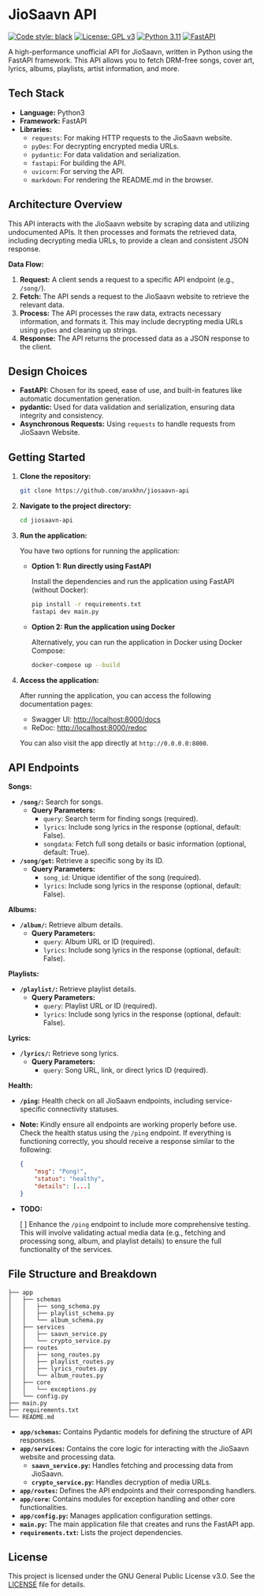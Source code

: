 # JioSaavn API

[![Code style: black](https://img.shields.io/badge/code%20style-black-000000.svg)](https://github.com/psf/black)
[![License: GPL v3](https://img.shields.io/badge/License-GPLv3-yellow.svg)](https://www.gnu.org/licenses/gpl-3.0)
[![Python 3.11](https://img.shields.io/badge/python-3.11-blue.svg)](https://www.python.org/downloads/release/python-3110/)
[![FastAPI](https://img.shields.io/badge/fastapi-0.115.6-green)](https://fastapi.tiangolo.com/)

A high-performance unofficial API for JioSaavn, written in Python using the FastAPI framework. This API allows you to fetch DRM-free songs, cover art, lyrics, albums, playlists, artist information, and more.

## Tech Stack

* **Language:** Python3
* **Framework:** FastAPI
* **Libraries:**
    * `requests`: For making HTTP requests to the JioSaavn website.
    * `pyDes`: For decrypting encrypted media URLs.
    * `pydantic`: For data validation and serialization.
    * `fastapi`: For building the API.
    * `uvicorn`: For serving the API. 
    * `markdown`: For rendering the README.md in the browser.

## Architecture Overview

This API interacts with the JioSaavn website by scraping data and utilizing undocumented APIs. It then processes and formats the retrieved data, including decrypting media URLs, to provide a clean and consistent JSON response.

**Data Flow:**

1. **Request:** A client sends a request to a specific API endpoint (e.g., `/song/`).
2. **Fetch:** The API sends a request to the JioSaavn website to retrieve the relevant data.
3. **Process:** The API processes the raw data, extracts necessary information, and formats it. This may include decrypting media URLs using `pyDes` and cleaning up strings.
4. **Response:** The API returns the processed data as a JSON response to the client.

## Design Choices

* **FastAPI:** Chosen for its speed, ease of use, and built-in features like automatic documentation generation.
* **pydantic:** Used for data validation and serialization, ensuring data integrity and consistency.
* **Asynchronous Requests:**  Using `requests` to handle requests from JioSaavn Website.

## Getting Started

1. **Clone the repository:**
   ```bash
   git clone https://github.com/anxkhn/jiosaavn-api
   ```

2. **Navigate to the project directory:**
   ```bash
   cd jiosaavn-api
   ```

3. **Run the application:**

   You have two options for running the application:

   - **Option 1: Run directly using FastAPI**
   
     Install the dependencies and run the application using FastAPI (without Docker):
     ```bash
     pip install -r requirements.txt
     fastapi dev main.py
     ```

   - **Option 2: Run the application using Docker**
   
     Alternatively, you can run the application in Docker using Docker Compose:
     ```bash
     docker-compose up --build
     ```

4. **Access the application:**

   After running the application, you can access the following documentation pages:

   - Swagger UI: [http://localhost:8000/docs](http://localhost:8000/docs)
   - ReDoc: [http://localhost:8000/redoc](http://localhost:8000/redoc)

   You can also visit the app directly at `http://0.0.0.0:8000`.

## API Endpoints

**Songs:**

* **`/song/`:** Search for songs.
    * **Query Parameters:**
        * `query`: Search term for finding songs (required).
        * `lyrics`: Include song lyrics in the response (optional, default: False).
        * `songdata`: Fetch full song details or basic information (optional, default: True).
* **`/song/get`:** Retrieve a specific song by its ID.
    * **Query Parameters:**
        * `song_id`: Unique identifier of the song (required).
        * `lyrics`: Include song lyrics in the response (optional, default: False).

**Albums:**

* **`/album/`:** Retrieve album details.
    * **Query Parameters:**
        * `query`: Album URL or ID (required).
        * `lyrics`: Include song lyrics in the response (optional, default: False).

**Playlists:**

* **`/playlist/`:** Retrieve playlist details.
    * **Query Parameters:**
        * `query`: Playlist URL or ID (required).
        * `lyrics`: Include song lyrics in the response (optional, default: False).

**Lyrics:**

* **`/lyrics/`:** Retrieve song lyrics.
    * **Query Parameters:**
        * `query`: Song URL, link, or direct lyrics ID (required).

**Health:**

* **`/ping`:** Health check on all JioSaavn endpoints, including service-specific connectivity statuses.

* **Note:** Kindly ensure all endpoints are working properly before use. Check the health status using the `/ping` endpoint. If everything is functioning correctly, you should receive a response similar to the following:

    ```json
    {
        "msg": "Pong!",
        "status": "healthy",
        "details": [...]
    }
    ```

* **TODO:**
    
    [ ] Enhance the `/ping` endpoint to include more comprehensive testing. This will involve validating actual media data (e.g., fetching and processing song, album, and playlist details) to ensure the full functionality of the services.



## File Structure and Breakdown

```
├── app
│   ├── schemas
│   │   ├── song_schema.py
│   │   ├── playlist_schema.py
│   │   └── album_schema.py
│   ├── services
│   │   ├── saavn_service.py
│   │   └── crypto_service.py
│   ├── routes
│   │   ├── song_routes.py
│   │   ├── playlist_routes.py
│   │   ├── lyrics_routes.py
│   │   └── album_routes.py
│   ├── core
│   │   └── exceptions.py
│   └── config.py
├── main.py
├── requirements.txt
└── README.md

```

* **`app/schemas`:** Contains Pydantic models for defining the structure of API responses.
* **`app/services`:** Contains the core logic for interacting with the JioSaavn website and processing data.
    * **`saavn_service.py`:**  Handles fetching and processing data from JioSaavn.
    * **`crypto_service.py`:**  Handles decryption of media URLs.
* **`app/routes`:** Defines the API endpoints and their corresponding handlers.
* **`app/core`:** Contains modules for exception handling and other core functionalities.
* **`app/config.py`:**  Manages application configuration settings.
* **`main.py`:**  The main application file that creates and runs the FastAPI app.
* **`requirements.txt`:** Lists the project dependencies.

## License

This project is licensed under the GNU General Public License v3.0. See the [LICENSE](LICENSE) file for details.
